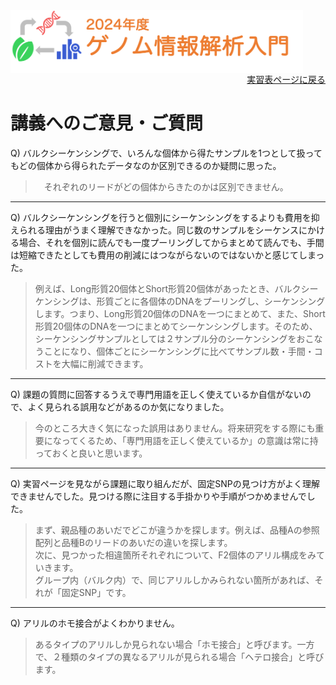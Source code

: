<img src="https://github.com/CropEvol/lecture/blob/master/textbook_2024/images/logo.png?raw=true" alt="2023年度ゲノム情報解析入門" height="100px" align="middle">

<div align="right"><a href="https://github.com/CropEvol/lecture#section2">実習表ページに戻る</a></div>

# 講義へのご意見・ご質問

Q) バルクシーケンシングで、いろんな個体から得たサンプルを1つとして扱ってもどの個体から得られたデータなのか区別できるのか疑問に思った。

> 　それぞれのリードがどの個体からきたのかは区別できません。

---

Q) バルクシーケンシングを行うと個別にシーケンシングをするよりも費用を抑えられる理由がうまく理解できなかった。同じ数のサンプルをシーケンスにかける場合、それを個別に読んでも一度プーリングしてからまとめて読んでも、手間は短縮できたとしても費用の削減にはつながらないのではないかと感じてしまった。

> 例えば、Long形質20個体とShort形質20個体があったとき、バルクシーケンシングは、形質ごとに各個体のDNAをプーリングし、シーケンシングします。つまり、Long形質20個体のDNAを一つにまとめて、また、Short形質20個体のDNAを一つにまとめてシーケンシングします。そのため、シーケンシングサンプルとしては２サンプル分のシーケンシングをおこなうことになり、個体ごとにシーケンシングに比べてサンプル数・手間・コストを大幅に削減できます。


----

Q) 課題の質問に回答するうえで専門用語を正しく使えているか自信がないので、よく見られる誤用などがあるのか気になりました。

> 今のところ大きく気になった誤用はありません。将来研究をする際にも重要になってくるため、「専門用語を正しく使えているか」の意識は常に持っておくと良いと思います。

---

Q) 実習ページを見ながら課題に取り組んだが、固定SNPの見つけ方がよく理解できませんでした。見つける際に注目する手掛かりや手順がつかめませんでした。

> まず、親品種のあいだでどこが違うかを探します。例えば、品種Aの参照配列と品種Bのリードのあいだの違いを探します。  
> 次に、見つかった相違箇所それぞれについて、F2個体のアリル構成をみていきます。  
> グループ内（バルク内）で、同じアリルしかみられない箇所があれば、それが「固定SNP」です。

---

Q) アリルのホモ接合がよくわかりません。

> あるタイプのアリルしか見られない場合「ホモ接合」と呼びます。一方で、２種類のタイプの異なるアリルが見られる場合「ヘテロ接合」と呼びます。